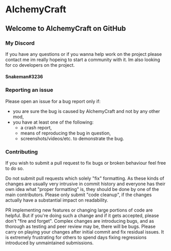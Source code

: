 # AlchemyCraft
## Welcome to AlchemyCraft on GitHub

### My Discord

If you have any questions or if you wanna help work on the project please contact me im really hopeing to start a community with it.
Im also looking for co developers on the project.
#### Snakeman#3236

### Reporting an issue

Please open an issue for a bug report only if:

* you are sure the bug is caused by AlchemyCraft and not by any other mod,
* you have at least one of the following:
  * a crash report, 
  * means of reproducing the bug in question,
  * screenshots/videos/etc. to demonstrate the bug.
  
### Contributing

If you wish to submit a pull request to fix bugs or broken behaviour feel free to do so.

Do not submit pull requests which solely "fix" formatting. As these kinds of changes are usually very intrusive in commit history and everyone has their own idea what "proper formatting" is, they should be done by one of the main contributors. 
Please only submit "code cleanup", if the changes actually have a substantial impact on readability.

PR implementing new features or changing large portions of code are helpful. But if you're doing such a change and if it gets accepted, please don't "fire and forget". Complex changes are introducing bugs, and as thorough as testing and peer review may be, there will be bugs. Please carry on playing your changes after initial commit and fix residual issues. It is extremely frustrating for others to spend days fixing regressions introduced by unmaintained submissions.
